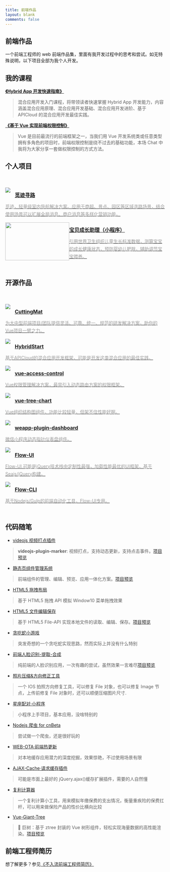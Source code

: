 ```yaml
---
title: 前端作品
layout: blank
comments: false
---
```


<style>
  .logo_wrap {
    float: left;
    width: 202px;
    height: 120px;
    overflow: hidden;
    text-align: center
  }

  .comp-cards .logo_wrap img {
    float: none;
    height: 100%;
    margin: 0 auto;
  }

  .comp-cards {
    font-size: 0;
    margin: 40px 0;
  }

  .comp-cards ul {
    overflow: hidden;
    padding: 0;
  }

  .comp-cards li {
    margin: 14px 0;
  }

  .comp-cards a {
    display: block;
    position: relative;
    border: 0;
    overflow: hidden;
  }

  .comp-cards img {
    float: left;
    margin: 0 14px 0 0;
    max-height: 120px;
  }

  .comp-cards h3 {
    font-size: 16px;
    font-weight: 700;
    margin: 0;
    height: 3em;
    line-height: 3em;
    overflow: hidden;
  }

  .comp-cards .desc {
    display: block;
    line-height: 1.7em;
    color: #999;
    margin: 0;
    font-size: 14px;
  }

  .comp-cards a:hover h3 {
    text-decoration: underline;
  }

  .comp-cards a:hover .desc {
    color: #333;
  }

  @media only screen and (max-device-width: 640px) {
    .comp-cards img {
      float: none;
      display: block;
    }

  }
</style>

## 前端作品

一个前端工程师的 web 前端作品集，里面有我开发过程中的思考和尝试。如无特殊说明，以下项目全部为我个人开发。

## 我的课程

[**《Hybrid App 开发快速指南》**](https://gitbook.cn/gitchat/column/5b679a1d201ffa4ab88e7d5d)

> 混合应用开发入门课程，将带领读者快速掌握 Hybrid App 开发能力，内容涵盖混合应用原理、混合应用开发基础、混合应用开发进阶、基于 APICloud 的混合应用开发最佳实践。

[**《基于 Vue 实现前端权限控制》**](https://gitbook.cn/gitchat/activity/5a1f620f52525e427b667ca6)

> Vue 是目前最流行的前端框架之一，当我们用 Vue 开发系统类或任意类型拥有多角色的项目时，前端权限控制是绕不过去的基础功能，本场 Chat 中我将为大家分享一套做权限控制的方式方法。

## 个人项目

<div class="comp-cards">
  <ul>
    <li><a href="https://tracesr.github.io/" title="觅迹导航" target="_blank"><img
          src="https://refined-x.com/asset/tracesr.png" alt="Tracesr logo">
        <h3>觅迹寻路</h3><span class="desc">觅迹，轻量级室内导航解决方案。应用于商超、景点、园区等区域寻路场景，结合使用场景可以扩展全局消息、商户消息等多样化营销功能。</span>
      </a></li>
    <li><a href="https://mp.weixin.qq.com/s/CVQWLJ5Wn9gcAP4NCEhNqw" title="成长助理" target="_blank">
        <div class="logo_wrap"><img src="https://refined-x.com/asset/baby_assistant2.png" alt="成长助理"></div>
        <h3>宝贝成长助理（小程序）</h3><span class="desc">引用世界卫生组织儿童生长标准数据，测算宝宝的成长健康状态，预防婴幼儿肥胖，辅助调节宝宝喂养。</span>
      </a></li>
  </ul>
</div>

## 开源作品

<div class="comp-cards">
  <ul>
    <li><a href="https://cutting-mat.github.io/" title="CuttingMat" target="_blank"><img
          src="https://refined-x.com/asset/cutting-mat-logo.png" alt="cutting-mat-logo">
        <h3>CuttingMat</h3><span class="desc">为大中型前端项目/团队提供灵活、可靠、统一、规范的研发解决方案，助你的Vue项目一臂之力。</span>
      </a></li>
    <li><a href="//refined-x.com/HybridStart/" title="HybridStart" target="_blank"><img
          src="https://refined-x.com/asset/hybridstart-logo.jpg" alt="HybridStart logo">
        <h3>HybridStart</h3><span class="desc">基于APICloud的混合应用开发框架，可能是开发这类混合应用的最佳实践。</span>
      </a></li>
    <li><a href="https://github.com/tower1229/Vue-Access-Control" title="vue-access-control" target="_blank"><img
          src="https://refined-x.com/asset/vsc-logo.png" alt="vue-access-control logo">
        <h3>vue-access-control</h3><span class="desc">Vue权限管理解决方案，最早引入动态路由方案的权限框架。</span>
      </a></li>
    <li><a href="https://github.com/tower1229/Vue-Tree-Chart" title="vue-tree-chart" target="_blank"><img
          src="https://refined-x.com/asset/vtc-logo.png" alt="vue-tree-chart logo">
        <h3>vue-tree-chart</h3><span class="desc">Vue组织结构图组件，功能比较轻量，但架不住性能好啊。</span>
      </a></li>
    <li><a href="https://github.com/tower1229/weapp-plugin-dashboard" title="weapp-plugin-dashboard"
        target="_blank"><img src="https://refined-x.com/asset/weapp-plugin-dashboard.png"
          alt="weapp-plugin-dashboard preview">
        <h3>weapp-plugin-dashboard</h3><span class="desc">微信小程序动态指针仪表盘组件。</span>
      </a></li>
    <li><a href="http://https://flow-ui.github.io/" title="Flow-UI" target="_blank"><img
          src="https://refined-x.com/asset/flow-ui-logo.jpg" alt="Flow-UI logo">
        <h3>Flow-UI</h3><span class="desc">Flow-UI 可能是jQuery技术栈中定制性最强，加载性能最优的UI框架，基于Seajs/jQuery构建。</span>
      </a></li>
    <li><a href="http://https://flow-ui.github.io/Flow-CLI/" title="Flow-CLI" target="_blank"><img
          src="https://refined-x.com/asset/flow-cli-logo.jpg" alt="Flow-CLI logo">
        <h3>Flow-CLI</h3><span class="desc">基于Nodejs/Gulp的前端自动化工具，Flow-UI专用。</span>
      </a></li>
  </ul>
</div>

## 代码随笔

- [videojs 视频打点插件](https://github.com/tower1229/videojs-plugin-marker)

> **videojs-plugin-marker**: 视频打点，支持动态更新，支持点击事件。[项目预览](http://refined-x.com/videojs-plugin-marker/)

- [静态页组件管理系统](https://github.com/tower1229/WidgetsPlayground)

> 前端组件的管理、编辑、预览、应用一体化方案。[项目预览](https://refined-x.com/WidgetsPlayground/)

- [HTML5 拖拽布局](https://refined-x.com/projects/codes/startmenu.html)

> 基于 HTML5 拖拽 API 模拟 Window10 菜单拖拽效果

- [HTML5 文件编辑保存](https://github.com/tower1229/htm5-file-operations)

> 基于 HTML5 File-API 实现本地文件的读取、编辑、保存。[项目预览](https://refined-x.com/htm5-file-operations/)

- [贪吃蛇小游戏](https://refined-x.com/projects/codes/snake.html)

> 突发奇想的一个贪吃蛇实现思路，然而实际上并没有什么特别

- [前端人脸识别-提取-合成](https://github.com/tower1229/frontend-face-detection)

> 纯前端的人脸识别应用，一次有趣的尝试，虽然效果一言难尽[项目预览](https://refined-x.com/frontend-face-detection/)

- [照片压缩&方向修正工具](https://github.com/tower1229/ios-photo-repair)

> 一个 IOS 拍照方向修复工具，可以修复 File 对象，也可以修复 Image 节点，上传前修复 File 对象时，还可以顺便压缩图片尺寸.

- [星座配对·小程序](https://github.com/tower1229/weapp-star)

> 小程序上手项目，基本应用，没啥特别的

- [Nodejs 爬虫 for cnBeta](https://github.com/tower1229/crawler)

> 尝试做一个爬虫，还是很好玩的

- [WEB-OTA·前端热更新](https://github.com/tower1229/WEB-OTA)

> 对本地缓存应用潜力的深度挖掘，效果惊艳，不过使用场景有限

- [AJAX-Cache·请求缓存插件](https://github.com/tower1229/AJAX-Cache)

> 可能是市面上最好的 jQuery.ajax()缓存扩展插件，需要的人自然懂

- [复利计算器](http://refined-x.com/projects/codes/interest.html)

> 一个复利计算小工具，用来模拟年缴保费的支出情况，衡量重疾险的保费扛杆，可以用来做保险产品的性价比横向比较

- [Vue-Giant-Tree](https://github.com/tower1229/Vue-Giant-Tree)

> 🌳 巨树：基于 ztree 封装的 Vue 树形组件，轻松实现海量数据的高性能渲染。[项目预览](https://refined-x.com/Vue-Giant-Tree/)

## [](#前端工程师简历 "前端工程师简历")前端工程师简历

想了解更多？参见[《不入流前端工程师简历》](https://refined-x.com/about/)
